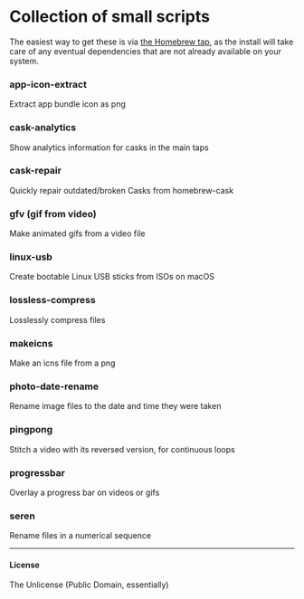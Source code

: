# Collection of small scripts

The easiest way to get these is via [the Homebrew tap](https://github.com/vitorgalvao/homebrew-tiny-scripts), as the install will take care of any eventual dependencies that are not already available on your system.

### app-icon-extract
Extract app bundle icon as png

### cask-analytics
Show analytics information for casks in the main taps

### cask-repair
Quickly repair outdated/broken Casks from homebrew-cask

### gfv (gif from video)
Make animated gifs from a video file

### linux-usb
Create bootable Linux USB sticks from ISOs on macOS

### lossless-compress
Losslessly compress files

### makeicns
Make an icns file from a png

### photo-date-rename
Rename image files to the date and time they were taken

### pingpong
Stitch a video with its reversed version, for continuous loops

### progressbar
Overlay a progress bar on videos or gifs

### seren
Rename files in a numerical sequence

---

#### License
The Unlicense (Public Domain, essentially)
